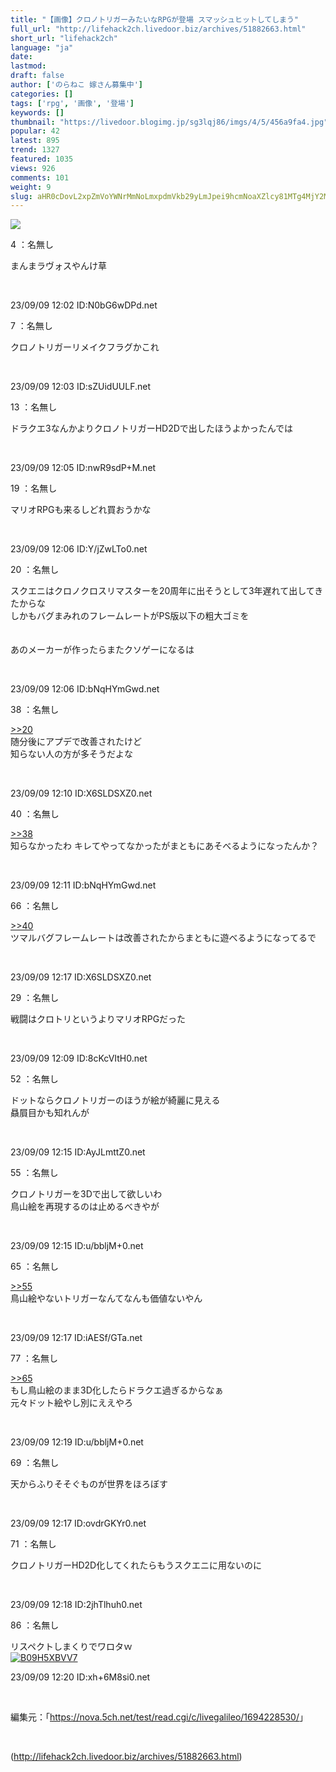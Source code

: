 ```yaml
---
title: "【画像】クロノトリガーみたいなRPGが登場 スマッシュヒットしてしまう"
full_url: "http://lifehack2ch.livedoor.biz/archives/51882663.html"
short_url: "lifehack2ch"
language: "ja"
date: 
lastmod: 
draft: false
author: ['のらねこ 嫁さん募集中']
categories: []
tags: ['rpg', '画像', '登場']
keywords: []
thumbnail: "https://livedoor.blogimg.jp/sg3lqj86/imgs/4/5/456a9fa4.jpg"
popular: 42
latest: 895
trend: 1327
featured: 1035
views: 926
comments: 101
weight: 9
slug: aHR0cDovL2xpZmVoYWNrMmNoLmxpdmVkb29yLmJpei9hcmNoaXZlcy81MTg4MjY2My5odG1s
---
```


![](https://livedoor.blogimg.jp/sg3lqj86/imgs/4/5/456a9fa4.jpg)

<div><p class='t_name'>4 ：名無し</p> <p class='r2'>まんまラヴォスやんけ草 </p><br><p>23/09/09 12:02 ID:N0bG6wDPd.net</p> <p class='t_name'>7 ：名無し</p> <p class='r4'>クロノトリガーリメイクフラグかこれ </p><br><p>23/09/09 12:03 ID:sZUidUULF.net</p> <p class='t_name'>13 ：名無し</p> <p class='r4'>ドラクエ3なんかよりクロノトリガーHD2Dで出したほうよかったんでは </p><br><p>23/09/09 12:05 ID:nwR9sdP+M.net</p> <p class='t_name'>19 ：名無し</p> <p class='r4'>マリオRPGも来るしどれ買おうかな </p><br><p>23/09/09 12:06 ID:Y/jZwLTo0.net</p> <p class='t_name'>20 ：名無し</p> <p class='r1'>スクエニはクロノクロスリマスターを20周年に出そうとして3年遅れて出してきたからな <br> しかもバグまみれのフレームレートがPS版以下の粗大ゴミを <br> <br> <br> あのメーカーが作ったらまたクソゲーになるは </p><br><p>23/09/09 12:06 ID:bNqHYmGwd.net</p> <p class='t_name_res'>38 ：名無し</p> <p class='r4'><a href='#res_20'>>>20</a> <br> 随分後にアプデで改善されたけど <br> 知らない人の方が多そうだよな </p><br><p>23/09/09 12:10 ID:X6SLDSXZ0.net</p> <p class='t_name_res'>40 ：名無し</p> <p class='r4'><a href='#res_38'>>>38</a> <br> 知らなかったわ キレてやってなかったがまともにあそべるようになったんか？ </p><br><p>23/09/09 12:11 ID:bNqHYmGwd.net</p> <p class='t_name_res'>66 ：名無し</p> <p class='r4'><a href='#res_40'>>>40</a> <br> ツマルバグフレームレートは改善されたからまともに遊べるようになってるで </p><br><p>23/09/09 12:17 ID:X6SLDSXZ0.net</p> <p class='t_name'>29 ：名無し</p> <p class='r4'>戦闘はクロトリというよりマリオRPGだった </p><br><p>23/09/09 12:09 ID:8cKcVItH0.net</p> <p class='t_name'>52 ：名無し</p> <p class='r4'>ドットならクロノトリガーのほうが絵が綺麗に見える <br> 贔屓目かも知れんが </p><br><p>23/09/09 12:15 ID:AyJLmttZ0.net</p> <p class='t_name'>55 ：名無し</p> <p class='r2'>クロノトリガーを3Dで出して欲しいわ <br> 鳥山絵を再現するのは止めるべきやが </p><br><p>23/09/09 12:15 ID:u/bbljM+0.net</p> <p class='t_name_res'>65 ：名無し</p> <p class='r4'><a href='#res_55'>>>55</a> <br> 鳥山絵やないトリガーなんてなんも価値ないやん </p><br><p>23/09/09 12:17 ID:iAESf/GTa.net</p> <p class='t_name_res'>77 ：名無し</p> <p class='r4'><a href='#res_65'>>>65</a> <br> もし鳥山絵のまま3D化したらドラクエ過ぎるからなぁ <br> 元々ドット絵やし別にええやろ </p><br><p>23/09/09 12:19 ID:u/bbljM+0.net</p> <p class='t_name'>69 ：名無し</p> <p class='r4'>天からふりそそぐものが世界をほろぼす </p><br><p>23/09/09 12:17 ID:ovdrGKYr0.net</p> <p class='t_name'>71 ：名無し</p> <p class='r4'>クロノトリガーHD2D化してくれたらもうスクエニに用ないのに </p><br><p>23/09/09 12:18 ID:2jhTlhuh0.net</p> <p class='t_name'>86 ：名無し</p> <p class='r2'>リスペクトしまくりでワロタｗ<br><a href='https://www.amazon.co.jp/dp/B09H5XBVV7/?tag=nishiky24-22' target='_blank'><img src='https://m.media-amazon.com/images/I/51wtweDWujL._SL500_.jpg' alt='B09H5XBVV7' border='0'></a> </p><p>23/09/09 12:20 ID:xh+6M8si0.net</p> <br><p class='p_url'>編集元：「<a href='https://nova.5ch.net/test/read.cgi/c/livegalileo/1694228530/' target='_blank'>https://nova.5ch.net/test/read.cgi/c/livegalileo/1694228530/</a>」</p> <br clear='all'></div>

(http://lifehack2ch.livedoor.biz/archives/51882663.html)
